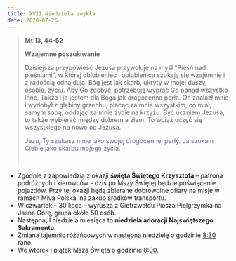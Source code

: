 ```yaml
---
title: XVII Niedziela zwykła
date: 2020-07-26
---
```


> **Mt 13, 44-52**
>
> **Wzajemne poszukiwanie**
>
> Dzisiejsza przypowieść Jezusa przywołuje na myśl "Pieśń nad pieśniami", w której oblubieniec i oblubienica szukają się wzajemnie i z radością odnajdują. Bóg jest jak skarb, ukryty w mojej duszy, osobie, życiu. Aby Go zdobyć, potrzebuję wybrać Go ponad wszystko inne. Także i ja jestem dla Boga jak drogocenna perła. On znalazł mnie i wydobył z głębiny grzechu, płacąc za mnie wszystkim, co miał, samym sobą, oddając za mnie życie na krzyżu. Być uczniem Jezusa, to także wybierać między dobrem a złem. To wciąż uczyć się wszystkiego na nowo od Jezusa.
>
> <span style="color: #666699;">Jezu, Ty szukasz mnie jako swojej drogocennej perły. Ja szukam Ciebie jako skarbu mojego życia. </span>
>
> &nbsp;

- Zgodnie z zapowiedzią z okazji **święta Świętego Krzysztofa** – patrona podróżnych i kierowców - dziś po Mszy Świętej będzie poświęcenie pojazdów. Przy tej okazji będą zbierane dobrowolne ofiary na misje w ramach Miva Polska, na zakup środków transportu.
- W czwartek – 30 lipca – wyrusza z Gietrzwałdu Piesza Pielgrzymka na Jasną Górę, grupa około 50 osób.
- Następna, I niedziela miesiąca to **niedziela adoracji Najświętszego Sakramentu**.
- Zmiana tajemnic różańcowych w następną niedzielę o godzinie <u>8:30</u> rano.
- We wtorek i piątek Msza Święta o godzinie <u>8:00</u>.

